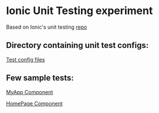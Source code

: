 # Ionic Unit Testing experiment
Based on Ionic's unit testing [repo](https://github.com/driftyco/ionic-unit-testing-example)

## Directory containing unit test configs:
[Test config files](/tree/unit-tests/test-config)

## Few sample tests:
[MyApp Component ](/blob/unit-tests/src/app/app.component.spec.ts)

[HomePage Component ](/blob/unit-tests/src/pages/home/home.spec.ts)
